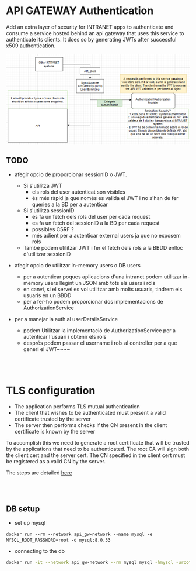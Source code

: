 # API GATEWAY Authentication

Add an extra layer of security for INTRANET apps to authenticate and consume a service hosted behind an api gateway that uses this service to authenticate its clients. It does so by generating JWTs after successful x509 authentication.

![Architecture](docs/architecture.PNG)


## TODO
- afegir opcio de proporcionar sessionID o JWT.
  - Si s'utilitza JWT 
    - els rols del user autenticat son visibles
    - és més ràpid ja que només es valida el JWT i no s'han de fer queries a la BD per a autenticar
  - Si s'utilitza sessionID
    - es fa un fetch dels rols del user per cada request
    - es fa un fetch del sessionID a la BD per cada request
    - possibles CSRF ?
    - més adient per a autenticar external users ja que no exposem rols
  - També podem utilitzar JWT i fer el fetch dels rols a la BBDD enlloc d'utilitzar sessionID

- afegir opcio de utilitzar in-memory users o DB users
  - per a autenticar poques aplicacions d'una intranet podem utilitzar in-memory users llegint un JSON amb tots els users i rols
  - en canvi, si el servei es vol utilitzar amb molts usuaris, tindrem els usuaris en un BBDD
  - per a fer-ho podem proporcionar dos implementacions de AuthorizationService

- per a manejar la auth al userDetailsService
  - podem Utilitzar la implementació de AuthorizationService per a autenticar l'usuari i obtenir els rols
  - després podem passar el username i rols al controller per a que generi el JWT~~~~

<br><br>

# TLS configuration

- The application performs TLS mutual authentication
- The client that wishes to be authenticated must present a valid certificate trusted by the server
- The server then performs checks if the CN present in the client certificate is known by the server

To accomplish this we need to generate a root certificate that will be trusted by the applications that need to be authenticated. The root CA will sign both the client cert and the server cert. The CN specified in the client cert must be registered as a valid CN by the server.

The steps are detailed [here](docs/tls_configuration.md)

<br><br>

## DB setup
- set up mysql
```shell
docker run --rm --network api_gw-network --name mysql -e MYSQL_ROOT_PASSWORD=root -d mysql:8.0.33
```
- connecting to the db
```sh
docker run -it --network api_gw-network --rm mysql mysql -hmysql -uroot -p
```
